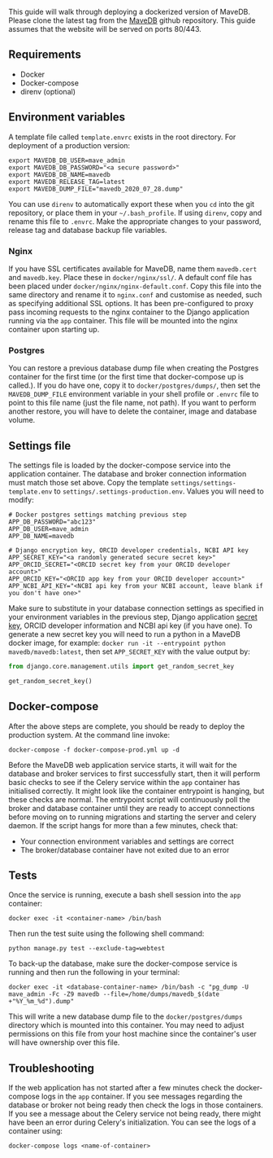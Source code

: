 This guide will walk through deploying a dockerized version of MaveDB. Please clone the latest tag from the
[MaveDB](https://github.com/VariantEffect/mavedb/tags) github repository. This guide assumes that the website will be
served on ports 80/443.


## Requirements
- Docker
- Docker-compose
- direnv (optional)


## Environment variables
A template file called `template.envrc` exists in the root directory. For deployment of a production version:

```shell
export MAVEDB_DB_USER=mave_admin
export MAVEDB_DB_PASSWORD="<a secure password>"
export MAVEDB_DB_NAME=mavedb
export MAVEDB_RELEASE_TAG=latest
export MAVEDB_DUMP_FILE="mavedb_2020_07_28.dump"
```

You can use `direnv` to automatically export these when you `cd` into the git repository, or place them in your
`~/.bash_profile`. If using `direnv`, copy and rename this file to `.envrc`. Make the appropriate changes to your
password, release tag and database backup file variables.

### Nginx
If you have SSL certificates available for MaveDB, name them `mavedb.cert` and `mavedb.key`. Place these in
`docker/nginx/ssl/`. A default conf file has been placed under `docker/nginx/nginx-default.conf`. Copy this file into
the same directory and rename it to `nginx.conf` and customise as needed, such as specifying additional SSL options. It
has been pre-configured to proxy pass incoming requests to the nginx container to the Django application running via
the `app` container. This file will be mounted into the nginx container upon starting up.

### Postgres
You can restore a previous database dump file when creating the Postgres container for the first time (or the first time
that docker-compose up is called.). If you do have one, copy it to `docker/postgres/dumps/`, then set the `MAVEDB_DUMP_FILE`
environment variable in your shell profile or `.envrc` file to point to this file name (just the file name, not path).
If you want to perform another restore, you will have to delete the container, image and database volume.


## Settings file
The settings file is loaded by the docker-compose service into the application container. The database and broker
connection information must match those set above. Copy the template `settings/settings-template.env` to
`settings/.settings-production.env`. Values you will need to modify:

```dotenv
# Docker postgres settings matching previous step
APP_DB_PASSWORD="abc123"
APP_DB_USER=mave_admin
APP_DB_NAME=mavedb

# Django encryption key, ORCID developer credentials, NCBI API key
APP_SECRET_KEY="<a randomly generated secure secret key>"
APP_ORCID_SECRET="<ORCID secret key from your ORCID developer account>"
APP_ORCID_KEY="<ORCID app key from your ORCID developer account>"
APP_NCBI_API_KEY="<NCBI api key from your NCBI account, leave blank if you don't have one>"
```

Make sure to substitute in your database connection settings as specified in your environment variables in the previous
step, Django application [secret key](https://docs.djangoproject.com/en/1.11/ref/settings/#secret-key), ORCID
developer information and NCBI api key (if you have one). To generate a new secret key you will need to run a python
in a MaveDB docker image, for example: `docker run -it --entrypoint python mavedb/mavedb:latest`, then set `APP_SECRET_KEY`
with the value output by:

```python
from django.core.management.utils import get_random_secret_key

get_random_secret_key()
```

## Docker-compose
After the above steps are complete, you should be ready to deploy the production system. At the command line invoke:

```shell
docker-compose -f docker-compose-prod.yml up -d
```

Before the MaveDB web application service starts, it will wait for the database and broker services to first
successfully start, then it will perform basic checks to see if the Celery service within the `app` container has
initialised correctly. It might look like the container entrypoint is hanging, but these checks are normal. The entrypoint
script will continuously poll the broker and database container until they are ready to accept connections before moving
on to running migrations and starting the server and celery daemon. If the script hangs for more than a few minutes,
check that:

- Your connection environment variables and settings are correct
- The broker/database container have not exited due to an error


## Tests
Once the service is running, execute a bash shell session into the `app` container:

```shell
docker exec -it <container-name> /bin/bash
```

Then run the test suite using the following shell command:

```shell
python manage.py test --exclude-tag=webtest
```

To back-up the database, make sure the docker-compose service is running and then run the following in your terminal:

```shell
docker exec -it <database-container-name> /bin/bash -c "pg_dump -U mave_admin -Fc -Z9 mavedb --file=/home/dumps/mavedb_$(date +"%Y_%m_%d").dump"
```

This will write a new database dump file to the `docker/postgres/dumps` directory which is mounted into this container.
You may need to adjust permissions on this file from your host machine since the container's user will have ownership
over this file.


## Troubleshooting
If the web application has not started after a few minutes check the docker-compose logs in the `app` container. If you
see messages regarding the database or broker not being ready then check the logs in those containers. If you see a
message about the Celery service not being ready, there might have been an error during Celery's initialization. You can
see the logs of a container using:

```shell
docker-compose logs <name-of-container>
```
